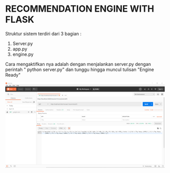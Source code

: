  # RECOMMENDATION ENGINE WITH FLASK

Struktur sistem terdiri dari 3 bagian :

1. Server.py
2. app.py
3. engine.py

Cara mengaktifkan nya adalah dengan menjalankan server.py dengan perintah " python server.py" dan tunggu hingga muncul tulisan "Engine Ready"



![cluster](img/1.png)
